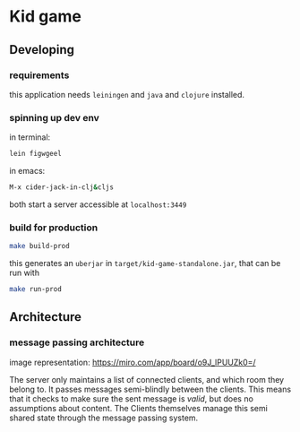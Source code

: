 
# Kid game

## Developing

### requirements

this application needs `leiningen` and `java` and `clojure` installed.

### spinning up dev env

in terminal:

``` sh
lein figwgeel
```

in emacs: 

``` sh
M-x cider-jack-in-clj&cljs
```

both start a server accessible at `localhost:3449`

### build for production

``` sh
make build-prod
```

this generates an `uberjar` in `target/kid-game-standalone.jar`, that can be run with

``` sh
make run-prod
```


## Architecture
### message passing architecture

image representation:
https://miro.com/app/board/o9J_lPUUZk0=/

The server only maintains a list of connected clients, and which room they belong to.  It passes messages semi-blindly between the clients.  This means that it checks to make sure the sent message is _valid_, but does no assumptions about content.  The Clients themselves manage this semi shared state through the message passing system.
